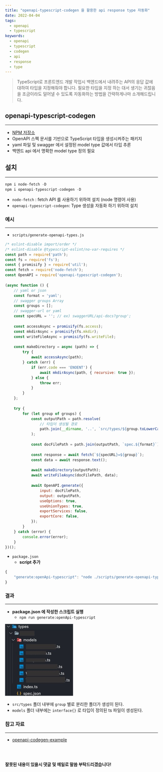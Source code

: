 ```yaml
---
title: "openapi-typescript-codegen 을 활용한 api response type 자동화"
date: 2022-04-04
tags:
  - openapi
  - typescript
keywords:
  - openapi
  - typescript
  - codegen
  - api
  - response
  - type
---
```


>TypeScript로 프론트엔드 개발 작업시 백엔드에서 내려주는 API의 응답 값에 대하여 타입을 지정해줘야 합니다. 필요한 타입을 지정 하는 대서 생기는 귀찮음을 조금이라도 덜어낼 수 있도록 자동화하는 방법을 간략하게나마 소개해드립니다.

## openapi-typescript-codegen

---
- [NPM 저장소](https://www.npmjs.com/package/openapi-typescript-codegen)
- OpenAPI 스펙 문서를 기반으로 TypeScript 타입을 생성시켜주는 패키지
- yaml 파일 및 swagger 에서 설정된 model type 값에서 타입 추론
- 백엔드 api 에서 명확한 model type 정의 필요

## 설치

---

```jsx
npm i node-fetch -D
npm i openapi-typescript-codegen -D
```

- `node-fetch` : fetch API 를 사용하기 위하여 설치 (node 명령어 사용)
- `openapi-typescript-codegen`: Type 생성을 자동화 하기 위하여 설치

### 예시

---

- `scripts/generate-openapi-types.js`

```jsx
/* eslint-disable import/order */
/* eslint-disable @typescript-eslint/no-var-requires */
const path = require('path');
const fs = require('fs');
const { promisify } = require('util');
const fetch = require('node-fetch');
const OpenAPI = require('openapi-typescript-codegen');

(async function () {
	// yaml or json
	const format = 'yaml';
	// swagger groups Array
	const groups = []; 
	// swagger-url or yaml
	const specURL = ''; // ex) swaggerURL/api-docs?group';

	const accessAsync = promisify(fs.access);
	const mkdirAsync = promisify(fs.mkdir);
	const writeFileAsync = promisify(fs.writeFile);

	const makeDirectory = async (path) => {
		try {
			await accessAsync(path);
		} catch (err) {
			if (err.code === 'ENOENT') {
				await mkdirAsync(path, { recursive: true });
			} else {
				throw err;
			}
		}
	};

	try {
		for (let group of groups) {
			const outputPath = path.resolve(
				// 타입이 생성될 경로
				path.join(__dirname, '..', `src/types/${group.toLowerCase()}`), 
			);

			const docFilePath = path.join(outputPath, `spec.${format}`);

			const response = await fetch(`${specURL}=${group}`);
			const data = await response.text();

			await makeDirectory(outputPath);
			await writeFileAsync(docFilePath, data);

			await OpenAPI.generate({
				input: docFilePath,
				output: outputPath,
				useOptions: true,
				useUnionTypes: true,
				exportServices: false,
				exportCore: false,
			});
		}
	} catch (error) {
		console.error(error);
	}
})();
```

- `package.json`
	- **script 추가**

```jsx
{
	"generate:openApi-typescript": "node ./scripts/generate-openapi-types.js",
}
```

### 결과

---
- **package.json 에 작성한 스크립트 실행**
    - `npm run generate:openApi-typescript`

![결과 화면](../images/2022/type_answer.jpg)

- `src/types` 폴더 내부에 `group` 별로 분리한 폴더가 생성이 된다.
- `models` 폴더 내부에는 `interface{}` 로 타입이 정의된 ts 파일이 생성된다.

### 참고 자료

---

- [openapi-codegen-example](https://github.com/hw0k-play/openapi-codegen-example/blob/main/scripts/generate-openapi-types.js)


<br/>
<br/>

**잘못된 내용이 있을시 댓글 및 메일로 말씀 부탁드리겠습니다!**